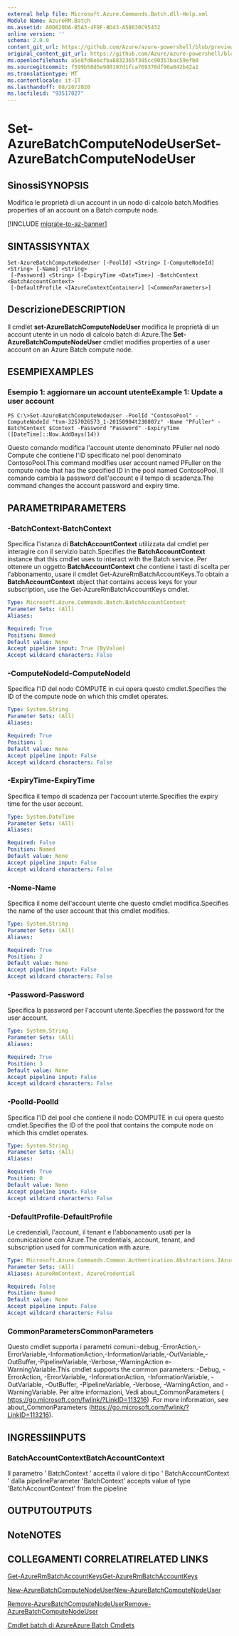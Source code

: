 ```yaml
---
external help file: Microsoft.Azure.Commands.Batch.dll-Help.xml
Module Name: AzureRM.Batch
ms.assetid: A0D620DA-B5A3-4F8F-BD43-A58630C95432
online version: ''
schema: 2.0.0
content_git_url: https://github.com/Azure/azure-powershell/blob/preview/src/ResourceManager/AzureBatch/Commands.Batch/help/Set-AzureBatchComputeNodeUser.md
original_content_git_url: https://github.com/Azure/azure-powershell/blob/preview/src/ResourceManager/AzureBatch/Commands.Batch/help/Set-AzureBatchComputeNodeUser.md
ms.openlocfilehash: a5e8fd6e6cfba8832365f385cc90357bac59efb0
ms.sourcegitcommit: f599b50d5e980197d1fca769378df90a842b42a1
ms.translationtype: MT
ms.contentlocale: it-IT
ms.lasthandoff: 08/20/2020
ms.locfileid: "93517027"
---
```

# <span data-ttu-id="78a04-101">Set-AzureBatchComputeNodeUser</span><span class="sxs-lookup"><span data-stu-id="78a04-101">Set-AzureBatchComputeNodeUser</span></span>

## <span data-ttu-id="78a04-102">Sinossi</span><span class="sxs-lookup"><span data-stu-id="78a04-102">SYNOPSIS</span></span>
<span data-ttu-id="78a04-103">Modifica le proprietà di un account in un nodo di calcolo batch.</span><span class="sxs-lookup"><span data-stu-id="78a04-103">Modifies properties of an account on a Batch compute node.</span></span>

[!INCLUDE [migrate-to-az-banner](../../includes/migrate-to-az-banner.md)]

## <span data-ttu-id="78a04-104">SINTASSI</span><span class="sxs-lookup"><span data-stu-id="78a04-104">SYNTAX</span></span>

```
Set-AzureBatchComputeNodeUser [-PoolId] <String> [-ComputeNodeId] <String> [-Name] <String>
 [-Password] <String> [-ExpiryTime <DateTime>] -BatchContext <BatchAccountContext>
 [-DefaultProfile <IAzureContextContainer>] [<CommonParameters>]
```

## <span data-ttu-id="78a04-105">Descrizione</span><span class="sxs-lookup"><span data-stu-id="78a04-105">DESCRIPTION</span></span>
<span data-ttu-id="78a04-106">Il cmdlet **set-AzureBatchComputeNodeUser** modifica le proprietà di un account utente in un nodo di calcolo batch di Azure.</span><span class="sxs-lookup"><span data-stu-id="78a04-106">The **Set-AzureBatchComputeNodeUser** cmdlet modifies properties of a user account on an Azure Batch compute node.</span></span>

## <span data-ttu-id="78a04-107">ESEMPI</span><span class="sxs-lookup"><span data-stu-id="78a04-107">EXAMPLES</span></span>

### <span data-ttu-id="78a04-108">Esempio 1: aggiornare un account utente</span><span class="sxs-lookup"><span data-stu-id="78a04-108">Example 1: Update a user account</span></span>
```
PS C:\>Set-AzureBatchComputeNodeUser -PoolId "ContosoPool" -ComputeNodeId "tvm-3257026573_1-20150904t230807z" -Name "PFuller" -BatchContext $Context -Password "Password" -ExpiryTime ([DateTime]::Now.AddDays(14))
```

<span data-ttu-id="78a04-109">Questo comando modifica l'account utente denominato PFuller nel nodo Compute che contiene l'ID specificato nel pool denominato ContosoPool.</span><span class="sxs-lookup"><span data-stu-id="78a04-109">This command modifies user account named PFuller on the compute node that has the specified ID in the pool named ContosoPool.</span></span>
<span data-ttu-id="78a04-110">Il comando cambia la password dell'account e il tempo di scadenza.</span><span class="sxs-lookup"><span data-stu-id="78a04-110">The command changes the account password and expiry time.</span></span>

## <span data-ttu-id="78a04-111">PARAMETRI</span><span class="sxs-lookup"><span data-stu-id="78a04-111">PARAMETERS</span></span>

### <span data-ttu-id="78a04-112">-BatchContext</span><span class="sxs-lookup"><span data-stu-id="78a04-112">-BatchContext</span></span>
<span data-ttu-id="78a04-113">Specifica l'istanza di **BatchAccountContext** utilizzata dal cmdlet per interagire con il servizio batch.</span><span class="sxs-lookup"><span data-stu-id="78a04-113">Specifies the **BatchAccountContext** instance that this cmdlet uses to interact with the Batch service.</span></span>
<span data-ttu-id="78a04-114">Per ottenere un oggetto **BatchAccountContext** che contiene i tasti di scelta per l'abbonamento, usare il cmdlet Get-AzureRmBatchAccountKeys.</span><span class="sxs-lookup"><span data-stu-id="78a04-114">To obtain a **BatchAccountContext** object that contains access keys for your subscription, use the Get-AzureRmBatchAccountKeys cmdlet.</span></span>

```yaml
Type: Microsoft.Azure.Commands.Batch.BatchAccountContext
Parameter Sets: (All)
Aliases: 

Required: True
Position: Named
Default value: None
Accept pipeline input: True (ByValue)
Accept wildcard characters: False
```

### <span data-ttu-id="78a04-115">-ComputeNodeId</span><span class="sxs-lookup"><span data-stu-id="78a04-115">-ComputeNodeId</span></span>
<span data-ttu-id="78a04-116">Specifica l'ID del nodo COMPUTE in cui opera questo cmdlet.</span><span class="sxs-lookup"><span data-stu-id="78a04-116">Specifies the ID of the compute node on which this cmdlet operates.</span></span>

```yaml
Type: System.String
Parameter Sets: (All)
Aliases: 

Required: True
Position: 1
Default value: None
Accept pipeline input: False
Accept wildcard characters: False
```

### <span data-ttu-id="78a04-117">-ExpiryTime</span><span class="sxs-lookup"><span data-stu-id="78a04-117">-ExpiryTime</span></span>
<span data-ttu-id="78a04-118">Specifica il tempo di scadenza per l'account utente.</span><span class="sxs-lookup"><span data-stu-id="78a04-118">Specifies the expiry time for the user account.</span></span>

```yaml
Type: System.DateTime
Parameter Sets: (All)
Aliases: 

Required: False
Position: Named
Default value: None
Accept pipeline input: False
Accept wildcard characters: False
```

### <span data-ttu-id="78a04-119">-Nome</span><span class="sxs-lookup"><span data-stu-id="78a04-119">-Name</span></span>
<span data-ttu-id="78a04-120">Specifica il nome dell'account utente che questo cmdlet modifica.</span><span class="sxs-lookup"><span data-stu-id="78a04-120">Specifies the name of the user account that this cmdlet modifies.</span></span>

```yaml
Type: System.String
Parameter Sets: (All)
Aliases: 

Required: True
Position: 2
Default value: None
Accept pipeline input: False
Accept wildcard characters: False
```

### <span data-ttu-id="78a04-121">-Password</span><span class="sxs-lookup"><span data-stu-id="78a04-121">-Password</span></span>
<span data-ttu-id="78a04-122">Specifica la password per l'account utente.</span><span class="sxs-lookup"><span data-stu-id="78a04-122">Specifies the password for the user account.</span></span>

```yaml
Type: System.String
Parameter Sets: (All)
Aliases: 

Required: True
Position: 3
Default value: None
Accept pipeline input: False
Accept wildcard characters: False
```

### <span data-ttu-id="78a04-123">-PoolId</span><span class="sxs-lookup"><span data-stu-id="78a04-123">-PoolId</span></span>
<span data-ttu-id="78a04-124">Specifica l'ID del pool che contiene il nodo COMPUTE in cui opera questo cmdlet.</span><span class="sxs-lookup"><span data-stu-id="78a04-124">Specifies the ID of the pool that contains the compute node on which this cmdlet operates.</span></span>

```yaml
Type: System.String
Parameter Sets: (All)
Aliases: 

Required: True
Position: 0
Default value: None
Accept pipeline input: False
Accept wildcard characters: False
```

### <span data-ttu-id="78a04-125">-DefaultProfile</span><span class="sxs-lookup"><span data-stu-id="78a04-125">-DefaultProfile</span></span>
<span data-ttu-id="78a04-126">Le credenziali, l'account, il tenant e l'abbonamento usati per la comunicazione con Azure.</span><span class="sxs-lookup"><span data-stu-id="78a04-126">The credentials, account, tenant, and subscription used for communication with azure.</span></span>

```yaml
Type: Microsoft.Azure.Commands.Common.Authentication.Abstractions.IAzureContextContainer
Parameter Sets: (All)
Aliases: AzureRmContext, AzureCredential

Required: False
Position: Named
Default value: None
Accept pipeline input: False
Accept wildcard characters: False
```

### <span data-ttu-id="78a04-127">CommonParameters</span><span class="sxs-lookup"><span data-stu-id="78a04-127">CommonParameters</span></span>
<span data-ttu-id="78a04-128">Questo cmdlet supporta i parametri comuni:-debug,-ErrorAction,-ErrorVariable,-InformationAction,-InformationVariable,-OutVariable,-OutBuffer,-PipelineVariable,-Verbose,-WarningAction e-WarningVariable.</span><span class="sxs-lookup"><span data-stu-id="78a04-128">This cmdlet supports the common parameters: -Debug, -ErrorAction, -ErrorVariable, -InformationAction, -InformationVariable, -OutVariable, -OutBuffer, -PipelineVariable, -Verbose, -WarningAction, and -WarningVariable.</span></span> <span data-ttu-id="78a04-129">Per altre informazioni, Vedi about_CommonParameters ( https://go.microsoft.com/fwlink/?LinkID=113216) .</span><span class="sxs-lookup"><span data-stu-id="78a04-129">For more information, see about_CommonParameters (https://go.microsoft.com/fwlink/?LinkID=113216).</span></span>

## <span data-ttu-id="78a04-130">INGRESSI</span><span class="sxs-lookup"><span data-stu-id="78a04-130">INPUTS</span></span>

### <span data-ttu-id="78a04-131">BatchAccountContext</span><span class="sxs-lookup"><span data-stu-id="78a04-131">BatchAccountContext</span></span>
<span data-ttu-id="78a04-132">Il parametro ' BatchContext ' accetta il valore di tipo ' BatchAccountContext ' dalla pipeline</span><span class="sxs-lookup"><span data-stu-id="78a04-132">Parameter 'BatchContext' accepts value of type 'BatchAccountContext' from the pipeline</span></span>

## <span data-ttu-id="78a04-133">OUTPUT</span><span class="sxs-lookup"><span data-stu-id="78a04-133">OUTPUTS</span></span>

## <span data-ttu-id="78a04-134">Note</span><span class="sxs-lookup"><span data-stu-id="78a04-134">NOTES</span></span>

## <span data-ttu-id="78a04-135">COLLEGAMENTI CORRELATI</span><span class="sxs-lookup"><span data-stu-id="78a04-135">RELATED LINKS</span></span>

[<span data-ttu-id="78a04-136">Get-AzureRmBatchAccountKeys</span><span class="sxs-lookup"><span data-stu-id="78a04-136">Get-AzureRmBatchAccountKeys</span></span>](./Get-AzureRmBatchAccountKeys.md)

[<span data-ttu-id="78a04-137">New-AzureBatchComputeNodeUser</span><span class="sxs-lookup"><span data-stu-id="78a04-137">New-AzureBatchComputeNodeUser</span></span>](./New-AzureBatchComputeNodeUser.md)

[<span data-ttu-id="78a04-138">Remove-AzureBatchComputeNodeUser</span><span class="sxs-lookup"><span data-stu-id="78a04-138">Remove-AzureBatchComputeNodeUser</span></span>](./Remove-AzureBatchComputeNodeUser.md)

[<span data-ttu-id="78a04-139">Cmdlet batch di Azure</span><span class="sxs-lookup"><span data-stu-id="78a04-139">Azure Batch Cmdlets</span></span>](./AzureRM.Batch.md)


